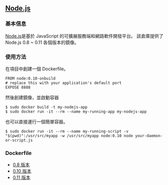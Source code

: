 ## [Node.js](https://registry.hub.docker.com/_/node/)

### 基本信息
[Node.js](https://en.wikipedia.org/wiki/Node.js)是基於 JavaScript 的可擴展服務端和網路軟件開發平台。
該倉庫提供了 Node.js 0.8 ~ 0.11 各個版本的鏡像。

### 使用方法
在項目中創建一個 Dockerfile。
```
FROM node:0.10-onbuild
# replace this with your application's default port
EXPOSE 8888
```
然後創建鏡像，並啟動容器
```
$ sudo docker build -t my-nodejs-app
$ sudo docker run -it --rm --name my-running-app my-nodejs-app
```

也可以直接運行一個簡單容器。
```
$ sudo docker run -it --rm --name my-running-script -v "$(pwd)":/usr/src/myapp -w /usr/src/myapp node:0.10 node your-daemon-or-script.js
```

### Dockerfile
* [0.8 版本](https://github.com/docker-library/node/blob/d017d679e92e84a810c580cdb29fcdbba23c2bb9/0.8/Dockerfile)
* [0.10 版本](https://github.com/docker-library/node/blob/913a225f2fda34d6a811fac1466e4f09f075fcf6/0.10/Dockerfile)
* [0.11 版本](https://github.com/docker-library/node/blob/d017d679e92e84a810c580cdb29fcdbba23c2bb9/0.11/Dockerfile)
